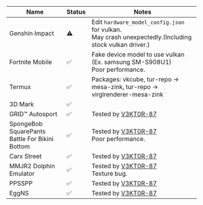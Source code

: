 | Name                                            | Status | Notes                                                                                                   |
|-------------------------------------------------|--------|---------------------------------------------------------------------------------------------------------|
| Genshin Impact                                  | ⚠️      | Edit `hardware_model_config.json` for vulkan.<br>May crash unexpectedly.(Including stock vulkan driver.)|
| Fortnite Mobile                                 | ✅     | Fake device model to use vulkan (Ex. samsung SM-S908U1)<br>Poor performance.                            |
| Termux                                          | ✅     | Packages: vkcube, tur-repo -> mesa-zink, tur-repo -> virglrenderer-mesa-zink                            |
| 3D Mark                                         | ✅     |                                                                                                         |
| GRID™ Autosport                                 | ✅     | Tested by [V3KT0R-87](//github.com/V3KT0R-87)                                                           |
| SpongeBob SquarePants Battle For Bikini Bottom  | ✅     | Tested by [V3KT0R-87](//github.com/V3KT0R-87)<br>Poor performance.                                      |
| Carx Street                                     | ✅     | Tested by [V3KT0R-87](//github.com/V3KT0R-87)                                                           |
| MMJR2 Dolphin Emulator                          | ✅     | Tested by [V3KT0R-87](//github.com/V3KT0R-87)<br>Texture bug.                                           |
| PPSSPP                                          | ✅     | Tested by [V3KT0R-87](//github.com/V3KT0R-87)                                                           |
| EggNS                                           | ✅     | Tested by [V3KT0R-87](//github.com/V3KT0R-87)<br>                                                       |
